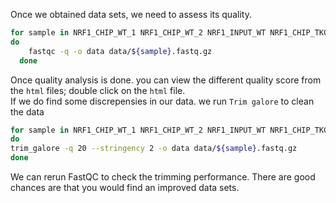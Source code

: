 Once we obtained data sets, we need to assess its quality.  

```bash  
for sample in NRF1_CHIP_WT_1 NRF1_CHIP_WT_2 NRF1_INPUT_WT NRF1_CHIP_TKO_1 NRF1_CHIP_TKO_2 NRF1_INPUT_TKO H3K27AC_CHIP_WT_1 H3K27AC_CHIP_WT_2 H3K27AC_CHIP_TKO_1 H3K27AC_CHIP_TKO_2  
do  
	fastqc -q -o data data/${sample}.fastq.gz  
  done  
  ```
  
  Once quality analysis is done. you can view the different quality score from the ```html``` files; double click on the ```html``` file.  
  If we do find some discrepensies in our data. we run ```Trim galore``` to clean the data
  
  ```bash
  for sample in NRF1_CHIP_WT_1 NRF1_CHIP_WT_2 NRF1_INPUT_WT NRF1_CHIP_TKO_1 NRF1_CHIP_TKO_2 NRF1_INPUT_TKO H3K27AC_CHIP_WT_1 H3K27AC_CHIP_WT_2 H3K27AC_CHIP_TKO_1 H3K27AC_CHIP_TKO_2  
  do  
  trim_galore -q 20 --stringency 2 -o data data/${sample}.fastq.gz  
  done  
  ```
  We can rerun FastQC to check the trimming performance. There are good chances are that you would find an improved data sets.  
  
